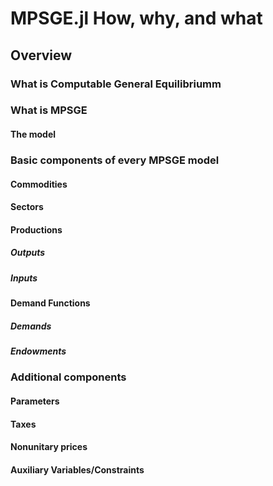 # MPSGE.jl How, why, and what
 
## Overview 

### What is Computable General Equilibriumm

### What is MPSGE

#### The model

### Basic components of every MPSGE model

#### Commodities

#### Sectors

#### Productions
##### Outputs
##### Inputs

#### Demand Functions
##### Demands
##### Endowments

### Additional components

#### Parameters
#### Taxes
#### Nonunitary prices
#### Auxiliary Variables/Constraints




